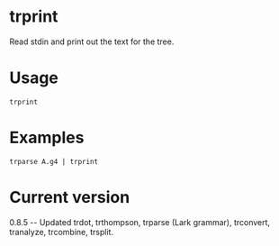 # trprint

Read stdin and print out the text for the tree.

# Usage

    trprint

# Examples

    trparse A.g4 | trprint

# Current version

0.8.5 -- Updated trdot, trthompson, trparse (Lark grammar), trconvert, tranalyze, trcombine, trsplit.
